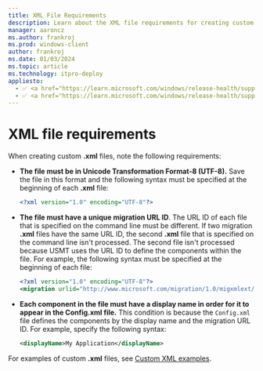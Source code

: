 ```yaml
---
title: XML File Requirements
description: Learn about the XML file requirements for creating custom .xml files, like the file must be in UTF-8 and have a unique migration URL ID.
manager: aaroncz
ms.author: frankroj
ms.prod: windows-client
author: frankroj
ms.date: 01/03/2024
ms.topic: article
ms.technology: itpro-deploy
appliesto:
  - ✅ <a href="https://learn.microsoft.com/windows/release-health/supported-versions-windows-client" target="_blank">Windows 11</a>
  - ✅ <a href="https://learn.microsoft.com/windows/release-health/supported-versions-windows-client" target="_blank">Windows 10</a>
---
```


# XML file requirements

When creating custom **.xml** files, note the following requirements:

- **The file must be in Unicode Transformation Format-8 (UTF-8).** Save the file in this format and the following syntax must be specified at the beginning of each **.xml** file:

    ```xml
    <?xml version="1.0" encoding="UTF-8"?>
    ```

- **The file must have a unique migration URL ID**. The URL ID of each file that is specified on the command line must be different. If two migration **.xml** files have the same URL ID, the second **.xml** file that is specified on the command line isn't processed. The second file isn't processed because USMT uses the URL ID to define the components within the file. For example, the following syntax must be specified at the beginning of each file:

    ```xml
    <?xml version="1.0" encoding="UTF-8"?>
    <migration urlid="http://www.microsoft.com/migration/1.0/migxmlext/<CustomFileName>">
    ```

- **Each component in the file must have a display name in order for it to appear in the Config.xml file.** This condition is because the `Config.xml` file defines the components by the display name and the migration URL ID. For example, specify the following syntax:

    ```xml
    <displayName>My Application</displayName>
    ```

For examples of custom **.xml** files, see [Custom XML examples](usmt-custom-xml-examples.md).
